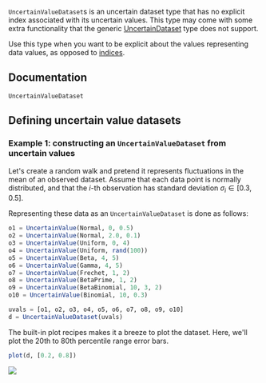 `UncertainValueDataset`s is an uncertain dataset type that has no explicit index 
associated with its uncertain values. This type may come with some extra functionality 
that the generic [UncertainDataset](uncertain_dataset.md) type does not support. 

Use this type when you want to be explicit about the values representing data values,
as opposed to [indices](uncertain_index_dataset.md). 

## Documentation

```@docs
UncertainValueDataset
```

## Defining uncertain value datasets

### Example 1: constructing an `UncertainValueDataset` from uncertain values

Let's create a random walk and pretend it represents fluctuations in the mean
of an observed dataset. Assume that each data point is normally distributed,
and that the $i$-th observation has standard deviation $\sigma_i \in [0.3, 0.5]$.

Representing these data as an `UncertainValueDataset` is done as follows:

```julia 
o1 = UncertainValue(Normal, 0, 0.5)
o2 = UncertainValue(Normal, 2.0, 0.1)
o3 = UncertainValue(Uniform, 0, 4)
o4 = UncertainValue(Uniform, rand(100))
o5 = UncertainValue(Beta, 4, 5)
o6 = UncertainValue(Gamma, 4, 5)
o7 = UncertainValue(Frechet, 1, 2)
o8 = UncertainValue(BetaPrime, 1, 2)
o9 = UncertainValue(BetaBinomial, 10, 3, 2)
o10 = UncertainValue(Binomial, 10, 0.3)

uvals = [o1, o2, o3, o4, o5, o6, o7, o8, o9, o10]
d = UncertainValueDataset(uvals)
```

The built-in plot recipes makes it a breeze to plot the dataset. Here, we'll plot the 
20th to 80th percentile range error bars. 

```julia
plot(d, [0.2, 0.8])
```

![](uncertain_value_dataset_example.svg)
